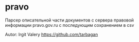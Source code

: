 # pravo
Парсер описательной части документов с сервера правовой информации pravo.gov.ru с последующим сохранением в csv

Autor: Irgit Valery https://github.com/tarbagan
